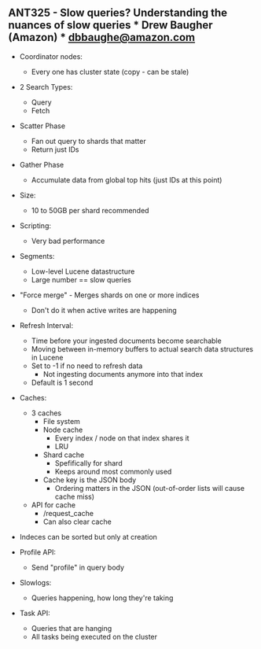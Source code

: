 ## ANT325 - Slow queries? Understanding the nuances of slow queries * Drew Baugher (Amazon) * dbbaughe@amazon.com

* Coordinator nodes:
	* Every one has cluster state (copy - can be stale)

* 2 Search Types:
	* Query
	* Fetch

* Scatter Phase
	* Fan out query to shards that matter
	* Return just IDs

* Gather Phase
	* Accumulate data from global top hits (just IDs at this point)

* Size:
	* 10 to 50GB per shard recommended

* Scripting:
	* Very bad performance

* Segments:
	* Low-level Lucene datastructure
	* Large number == slow queries

* "Force merge" - Merges shards on one or more indices
	* Don't do it when active writes are happening

* Refresh Interval:
	* Time before your ingested documents become searchable
	* Moving between in-memory buffers to actual search data structures in Lucene
	* Set to -1 if no need to refresh data
		* Not ingesting documents anymore into that index
	* Default is 1 second

* Caches:
	* 3 caches
		 * File system
		 * Node cache
		 	* Every index / node on that index shares it
		 	* LRU
		 * Shard cache
		 	* Spefifically for shard
		 	* Keeps around most commonly used
		 * Cache key is the JSON body
		 	* Ordering matters in the JSON (out-of-order lists will cause cache miss)
	* API for cache
		* /request_cache
		* Can also clear cache

* Indeces can be sorted but only at creation

* Profile API:
	* Send "profile" in query body

* Slowlogs:
	* Queries happening, how long they're taking

* Task API:
	* Queries that are hanging
	* All tasks being executed on the cluster
